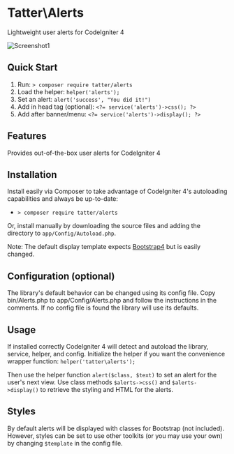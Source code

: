 # Tatter\Alerts
Lightweight user alerts for CodeIgniter 4

![Screenshot1](https://github.com/tattersoftware/codeigniter4-alerts/blob/master/img/screenshot1.png)


## Quick Start

1. Run: `> composer require tatter/alerts`
2. Load the helper: `helper('alerts');`
2. Set an alert: `alert('success', "You did it!")`
3. Add in head tag (optional): `<?= service('alerts')->css(); ?>`
4. Add after banner/menu: `<?= service('alerts')->display(); ?>`

## Features

Provides out-of-the-box user alerts for CodeIgniter 4

## Installation

Install easily via Composer to take advantage of CodeIgniter 4's autoloading capabilities
and always be up-to-date:
* `> composer require tatter/alerts`

Or, install manually by downloading the source files and adding the directory to
`app/Config/Autoload.php`.

Note: The default display template expects [Bootstrap4](https://getbootstrap.com) but is
easily changed.

## Configuration (optional)

The library's default behavior can be changed using its config file. Copy
bin/Alerts.php to app/Config/Alerts.php and follow the instructions in the
comments. If no config file is found the library will use its defaults.

## Usage

If installed correctly CodeIgniter 4 will detect and autoload the library, service, helper,
and config. Initialize the helper if you want the convenience wrapper function:
`helper('tatter\alerts');`

Then use the helper function `alert($class, $text)` to set an alert for the user's next
view. Use class methods `$alerts->css()` and `$alerts->display()` to retrieve the styling
and HTML for the alerts.

## Styles

By default alerts will be displayed with classes for Bootstrap (not included).
However, styles can be set to use other toolkits (or you may use your own) by changing
`$template` in the config file.
